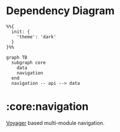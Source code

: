 # Dependency Diagram

```mermaid
%%{
  init: {
    'theme': 'dark'
  }
}%%

graph TB
  subgraph core
    data
    navigation
  end
  navigation -- api --> data

```
# :core:navigation

[Voyager](https://voyager.adriel.cafe/navigation/multi-module-navigation) based multi-module navigation.
